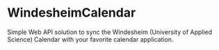 # WindesheimCalendar
Simple Web API solution to sync the Windesheim (University of Applied Science) Calendar with your favorite calendar application.
